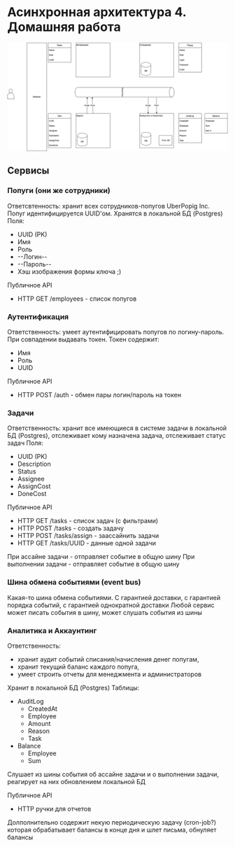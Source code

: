 # Асинхронная архитектура 4. Домашняя работа

![Архитектура](./UberPopug-aTES-TLD.png)

## Сервисы

### Попуги (они же сотрудники)

Ответсвтенность: хранит всех сотрудников-попугов UberPopig Inc. 
Попуг идентифицируется UUID'ом. 
Хранятся в локальной БД (Postgres)
Поля:
 - UUID (PK)
 - Имя
 - Роль
 - --Логин--
 - --Пароль--
 - Хэш изображения формы ключа ;)

Публичное API
 - HTTP GET /employees - список попугов


### Аутентификация

Ответственность: умеет аутентифицировать попугов по логину-пароль. При совпадении выдавать токен.
Токен содержит:
 - Имя
 - Роль
 - UUID

Публичное API
 - HTTP POST /auth - обмен пары логин/пароль на токен


### Задачи

Ответственность: хранит все имеющиеся в системе задачи в локальной БД (Postgres), отслеживает кому назначена задача, отслеживает статус задач
Поля:
 - UUID (PK)
 - Description
 - Status
 - Assignee
 - AssignCost
 - DoneCost

Публичное API
 - HTTP GET /tasks - список задач (с фильтрами)
 - HTTP POST /tasks - создать задачу
 - HTTP POST /tasks/assign - заассайнить задачи
 - HTTP GET /tasks/UUID - данные одной задачи

При ассайне задачи - отправляет событие в общую шину
При выполнении задачи - отправляет событие в общую шину

### Шина обмена событиями (event bus)

Какая-то шина обмена событиями. С гарантией доставки, с гарантией порядка событий, с гарантией однократной доставки
Любой сервис может писать события в шину, может слушать события из шины

### Аналитика и Аккаунтинг

Ответственность: 
 - хранит аудит событий списания/начисления денег попугам, 
 - хранит текущий баланс каждого попуга, 
 - умеет строить отчеты для менеджмента и администраторов

Хранит в локальной БД (Postgres)
Таблицы:
 - AuditLog
   - CreatedAt
   - Employee
   - Amount
   - Reason 
   - Task
 - Balance
   - Employee
   - Sum   

Слушает из шины события об ассайне задачи и о выполнении задачи, реагирует на них обновлением локальной БД

Публичное API
 - HTTP ручки для отчетов

Долполнительно содержит некую периодическую задачу (cron-job?) которая обрабатывает балансы в конце дня и шлет письма, обнуляет балансы